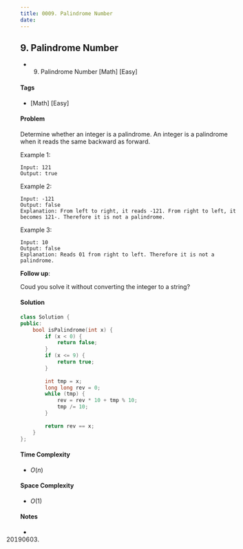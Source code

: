 ```yaml
---
title: 0009. Palindrome Number
date: 
---
```


## 9. Palindrome Number
- 9. Palindrome Number [Math] [Easy]

#### Tags
- [Math] [Easy]

#### Problem
Determine whether an integer is a palindrome. An integer is a palindrome when it reads the same backward as forward.

Example 1:

    Input: 121
    Output: true
    
Example 2:

    Input: -121
    Output: false
    Explanation: From left to right, it reads -121. From right to left, it becomes 121-. Therefore it is not a palindrome.

Example 3:

    Input: 10
    Output: false
    Explanation: Reads 01 from right to left. Therefore it is not a palindrome.

**Follow up**:

Coud you solve it without converting the integer to a string?

#### Solution
``` C++
class Solution {
public:
    bool isPalindrome(int x) {
        if (x < 0) {
            return false;
        }
        if (x <= 9) {
            return true;
        }
        
        int tmp = x;
        long long rev = 0;
        while (tmp) {
            rev = rev * 10 + tmp % 10;
            tmp /= 10;
        }
        
        return rev == x;
    }
};
```

#### Time Complexity
- $O(n)$

#### Space Complexity
- $O(1)$

#### Notes
- 20190603.
